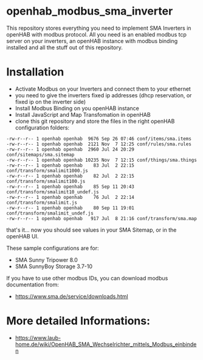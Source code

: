 # openhab_modbus_sma_inverter
This repository stores everything you need to implement SMA Inverters in openHAB with modbus protocol. All you need is an enabled modbus tcp server on your inverters, an openHAB instance with modbus binding installed and all the stuff out of this repository.

# Installation
* Activate Modbus on your Inverters and connect them to your ethernet
* you need to give the inverters fixed ip addresses (dhcp reservation, or fixed ip on the inverter side)
* Install Modbus Binding on you openHAB instance
* Install JavaScript and Map Transfomation in openHAB
* clone this git repository and store the files in the right openHAB configuration folders:

```
-rw-r--r-- 1 openhab openhab  9676 Sep 26 07:46 conf/items/sma.items
-rw-r--r-- 1 openhab openhab  2121 Nov  7 12:25 conf/rules/sma.rules
-rw-r--r-- 1 openhab openhab  2960 Jul 24 20:29 conf/sitemaps/sma.sitemap
-rw-r--r-- 1 openhab openhab 10235 Nov  7 12:15 conf/things/sma.things
-rw-r--r-- 1 openhab openhab    83 Jul  2 22:15 conf/transform/smalimit1000.js
-rw-r--r-- 1 openhab openhab    82 Jul  2 22:15 conf/transform/smalimit100.js
-rw-r--r-- 1 openhab openhab    85 Sep 11 20:43 conf/transform/smalimit10_undef.js
-rw-r--r-- 1 openhab openhab    76 Jul  2 22:14 conf/transform/smalimit.js
-rw-r--r-- 1 openhab openhab    80 Sep 11 19:01 conf/transform/smalimit_undef.js
-rw-r--r-- 1 openhab openhab   917 Jul  8 21:16 conf/transform/sma.map
```
that's it... now you should see values in your SMA Sitemap, or in the openHAB UI.

These sample configurations are for:
* SMA Sunny Tripower 8.0
* SMA SunnyBoy Storage 3.7-10

If you have to use other modbus IDs, you can download modbus documentation from:
* https://www.sma.de/service/downloads.html

# More detailed Informations:
* https://www.laub-home.de/wiki/OpenHAB_SMA_Wechselrichter_mittels_Modbus_einbinden
